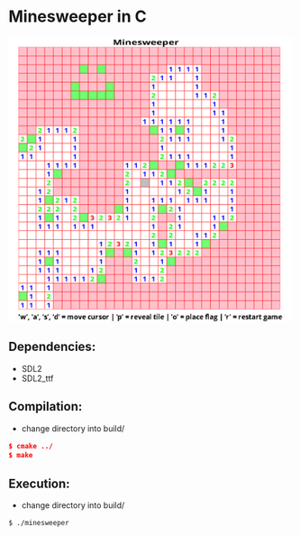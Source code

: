 # Minesweeper in C
![Actual image of gameplay](images/gameplay.png)

## Dependencies:
* SDL2
* SDL2_ttf

## Compilation:
* change directory into build/
```cmake
$ cmake ../
$ make
```
## Execution:
* change directory into build/
```bash
$ ./minesweeper 
```

